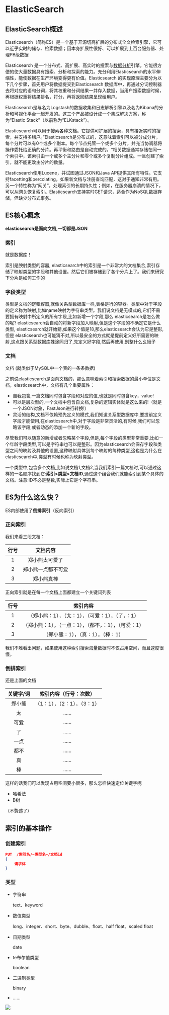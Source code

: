 # ElasticSearch

## ElasticSearch概述

Elasticsearch（简称ES）是一个基于开源切高扩展的分布式全文检索引擎，它可以近乎实时的储存、检索数据；因本身扩展性很好、可以扩展到上百台服务器、处理PB级数据

Elasticsearch 是一个分布式、高扩展、高实时的搜索与[数据分析](https://baike.baidu.com/item/数据分析/6577123)引擎。它能很方便的使大量数据具有搜索、分析和探索的能力。充分利用Elasticsearch的水平伸缩性，能使数据在生产环境变得更有价值。Elasticsearch 的实现原理主要分为以下几个步骤，首先用户将数据提交到Elasticsearch 数据库中，再通过分词控制器去将对应的语句分词，将其权重和分词结果一并存入数据，当用户搜索数据时候，再根据权重将结果排名，打分，再将返回结果呈现给用户。

Elasticsearch是与名为Logstash的数据收集和日志解析引擎以及名为Kibana的分析和可视化平台一起开发的。这三个产品被设计成一个集成解决方案，称为“Elastic Stack”（以前称为“ELKstack”）。

Elasticsearch可以用于搜索各种文档。它提供可扩展的搜索，具有接近实时的搜索，并支持多租户。”Elasticsearch是分布式的，这意味着索引可以被分成分片，每个分片可以有0个或多个副本。每个节点托管一个或多个分片，并充当协调器将操作委托给正确的分片。再平衡和路由是自动完成的。“相关数据通常存储在同一个索引中，该索引由一个或多个主分片和零个或多个复制分片组成。一旦创建了索引，就不能更改主分片的数量。

Elasticsearch使用Lucene，并试图通过JSON和Java API提供其所有特性。它支持facetting和percolating，如果新文档与注册查询匹配，这对于通知非常有用。另一个特性称为“网关”，处理索引的长期持久性；例如，在服务器崩溃的情况下，可以从网关恢复索引。Elasticsearch支持实时GET请求，适合作为NoSQL数据存储，但缺少分布式事务。

## ES核心概念

**elasticsearch是面向文档,一切都是JSON**

### 索引

就是数据库！

索引是腴射类型的容器, elasticsearch中的索引是一个非常大的文档集合,索引存储了映射类型的字段和其他设置。然后它们被存储到了各个分片上了。我们来研究下分片是如何工作的

### 字段类型

类型是文档的逻輯容器,就像关系型数据库一样,表格是行的容器。类型中对于字段的定义称为映射,比如ηame映射为字符串类型。我们说文档是无模式的,它们不需要拥有映射中所定义的所有字段,比如新增一个字段,那么 elasticsearch是怎么做的呢?
elasticsearch会自动的将新字段加入映射,但是这个字段的不确定它是什么类型, elasticsearch就开始猜,如果这个值是18,那么elasticsearch会认为它是整形,但是 elasticsearch也可能猜不对,所以最安全的方式就是提前定义好所需要的映射,这点跟关系型数据库殊途同归了,先定义好字段,然后再使用,别整什么幺蛾子

### 文档

文档 (就类似于MySQL中一个表的一条条数据)

之前说elasticsearch是面向文档的，那么意味着索引和搜索数据的最小单位是文档，elasticsearch中，文档有几个重要属性：

- 自我包含,一篇文档同时包含字段和对应的值,也就是同时包含key，value!
- 可以是层次型的,一个文档中包含自文档,复杂的逻辑实体就是这么来的!（就是一个JSON对象，FastJson进行转换!）
- 灵活的结构,文档不依赖预先定义的模式,我们知道关系型数据库中,要提前定义字段才能使用,在elasticsearch中,对于字段是非常灵活的,有时候,我们可以忽略该字段,或者动态的添加一个新的字段。

尽管我们可以随意的新增或者忽略某个字段,但是,每个字段的类型非常重要,比如一个年龄字段类型,可以是字符串也可以是整形。因为elasticsearch会保存字段和类型之间的映射及其他的设置,这种映射具体到每个映射的每种类型,这也是为什么在elasticsearch中,类型有时候也称为映射类型。

一个类型中,包含多个文档,比如说文档1,文档2,当我们索引一篇文档时,可以通过这样的一名顺序找到它:**索引>类型>文档ID**,通过这个组合我们就能索引到某个具体的文档。注意:ID不必是整数,实际上它是个字符串。

## ES为什么这么快？

ES内部使用了**倒排索引**（反向索引）

### 正向索引

我们来看三段文档：

| 行号 |      文档内容      |
| :--: | :----------------: |
|  1   |   郑小熊太可爱了   |
|  2   | 郑小熊一点都不可爱 |
|  3   |     郑小熊真棒     |

正向索引就是在每一个文档上面都建立一个关键词列表

| 行号 |                        索引内容                        |
| :--: | :----------------------------------------------------: |
|  1   |   （郑小熊：1），（太：1），（可爱：1），（了，：1）   |
|  2   | （郑小熊：1），（一点：1），（都不，：1），（可爱：1） |
|  3   |          （郑小熊：1），（真：1），（棒：1）           |

我们不难看出问题，如果使用这种索引搜索海量数据时不仅占用空间，而且速度很慢。

### 倒排索引

还是上面的文档

| 关键字/词 |    索引内容（行号：次数）    |
| :-------: | :--------------------------: |
|  郑小熊   | （1：1），（2：1），（3：1） |
|    太     |            ......            |
|   可爱    |            ......            |
|    了     |            ......            |
|   一点    |            ......            |
|   都不    |            ......            |
|    真     |            ......            |
|    棒     |            ......            |

这样的话我们可以发现占用空间要小很多，那么怎样快速定位关键字呢

- 哈希法
- B树

（不赘述了）

## 索引的基本操作

### 创建索引

```json
PUT  /索引名/~类型名~/文档id
{
    请求体
}
```

### 类型

- 字符串

  text、keyword

- 数值类型

  long、integer、short、byte、dubble、float、half float、scaled float

- 日期类型

  date

- te布尔值类型

  boolean

- 二进制类型

  binary

- ……

![](https://pic.imgdb.cn/item/60a3d3fb6ae4f77d3565f588.png)

